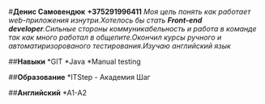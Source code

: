 #**Денис Самовендюк**
**+375291996411**
_Моя цель понять как работает web-приложения изнутри.Хотелось бы стать **Front-end developer**.Сильные стороны коммуникабельность и работа в команде так как много работал в общепите.Окончил курсы ручного и автоматиризорованого тестирования.Изучаю английский язык_

##**Навыки**
*GIT
*Java
\*Manual testing

##**Образование**
\*ITStep - Академия Шаг

##**Английский**
\*А1-А2
